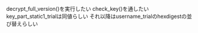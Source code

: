 decrypt_full_version()を実行したい
check_key()を通したい
key_part_static1_trialは同値らしい
それ以降はusername_trialのhexdigestの並び替えらしい
